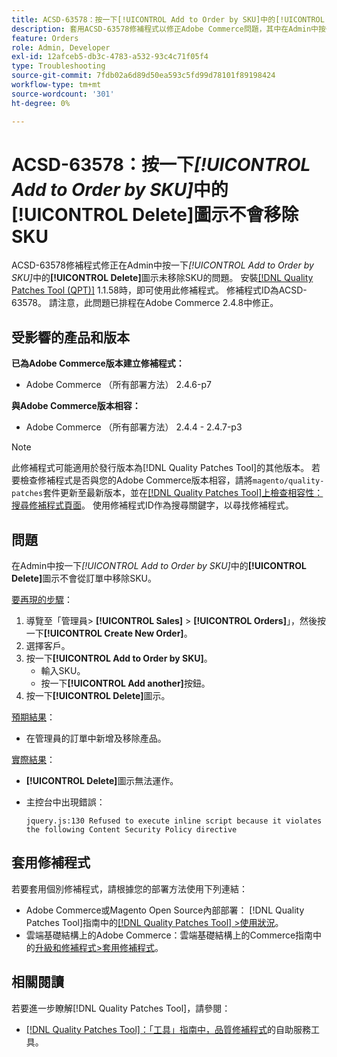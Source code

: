 ```yaml
---
title: ACSD-63578：按一下[!UICONTROL Add to Order by SKU]中的[!UICONTROL Delete]圖示不會移除SKU
description: 套用ACSD-63578修補程式以修正Adobe Commerce問題，其中在Admin中按一下[!UICONTROL Add to Order by SKU]中的[!UICONTROL Delete]圖示未移除SKU。
feature: Orders
role: Admin, Developer
exl-id: 12afceb5-db3c-4783-a532-93c4c71f05f4
type: Troubleshooting
source-git-commit: 7fdb02a6d89d50ea593c5fd99d78101f89198424
workflow-type: tm+mt
source-wordcount: '301'
ht-degree: 0%

---
```


# ACSD-63578：按一下&#x200B;*[!UICONTROL Add to Order by SKU]*&#x200B;中的&#x200B;**[!UICONTROL Delete]**&#x200B;圖示不會移除SKU

ACSD-63578修補程式修正在Admin中按一下&#x200B;*[!UICONTROL Add to Order by SKU]*&#x200B;中的&#x200B;**[!UICONTROL Delete]**&#x200B;圖示未移除SKU的問題。 安裝[[!DNL Quality Patches Tool (QPT)]](/help/tools/quality-patches-tool/quality-patches-tool-to-self-serve-quality-patches.md) 1.1.58時，即可使用此修補程式。 修補程式ID為ACSD-63578。 請注意，此問題已排程在Adobe Commerce 2.4.8中修正。

## 受影響的產品和版本

**已為Adobe Commerce版本建立修補程式：**

* Adobe Commerce （所有部署方法） 2.4.6-p7

**與Adobe Commerce版本相容：**

* Adobe Commerce （所有部署方法） 2.4.4 - 2.4.7-p3

>[!NOTE]
>
>此修補程式可能適用於發行版本為[!DNL Quality Patches Tool]的其他版本。 若要檢查修補程式是否與您的Adobe Commerce版本相容，請將`magento/quality-patches`套件更新至最新版本，並在[[!DNL Quality Patches Tool]上檢查相容性：搜尋修補程式頁面](https://experienceleague.adobe.com/tools/commerce-quality-patches/index.html?lang=zh-Hant)。 使用修補程式ID作為搜尋關鍵字，以尋找修補程式。

## 問題

在Admin中按一下&#x200B;*[!UICONTROL Add to Order by SKU]*&#x200B;中的&#x200B;**[!UICONTROL Delete]**&#x200B;圖示不會從訂單中移除SKU。

<u>要再現的步驟</u>：

1. 導覽至「管理員> **[!UICONTROL Sales]** > **[!UICONTROL Orders]**」，然後按一下&#x200B;**[!UICONTROL Create New Order]**。
1. 選擇客戶。
1. 按一下&#x200B;**[!UICONTROL Add to Order by SKU]**。
   * 輸入SKU。
   * 按一下&#x200B;**[!UICONTROL Add another]**&#x200B;按鈕。
1. 按一下&#x200B;**[!UICONTROL Delete]**&#x200B;圖示。

<u>預期結果</u>：

* 在管理員的訂單中新增及移除產品。

<u>實際結果</u>：

* **[!UICONTROL Delete]**&#x200B;圖示無法運作。
* 主控台中出現錯誤：

  `jquery.js:130 Refused to execute inline script because it violates the following Content Security Policy directive`

## 套用修補程式

若要套用個別修補程式，請根據您的部署方法使用下列連結：

* Adobe Commerce或Magento Open Source內部部署： [!DNL Quality Patches Tool]指南中的[[!DNL Quality Patches Tool] >使用狀況](/help/tools/quality-patches-tool/usage.md)。
* 雲端基礎結構上的Adobe Commerce：雲端基礎結構上的Commerce指南中的[升級和修補程式>套用修補程式](https://experienceleague.adobe.com/docs/commerce-cloud-service/user-guide/develop/upgrade/apply-patches.html?lang=zh-Hant)。

## 相關閱讀

若要進一步瞭解[!DNL Quality Patches Tool]，請參閱：

* [[!DNL Quality Patches Tool]：「工具」指南中，品質修補程式](/help/tools/quality-patches-tool/quality-patches-tool-to-self-serve-quality-patches.md)的自助服務工具。
